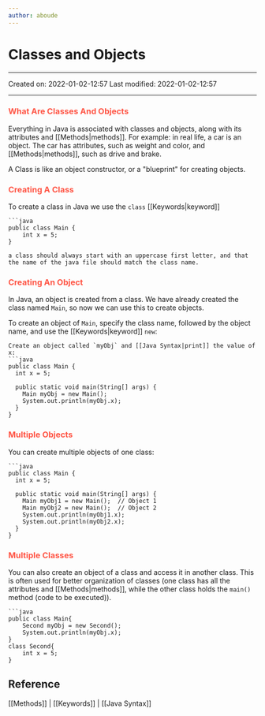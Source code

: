 ```yaml
---
author: aboude
---
```

# Classes and Objects
___

Created on: 2022-01-02-12:57
Last modified: 2022-01-02-12:57

___

### <span style="color: #ff5545;text-transform: capitalize;">What are classes and objects</span>
Everything in Java is associated with classes and objects, along with its attributes and [[Methods|methods]]. For example: in real life, a car is an object. The car has attributes, such as weight and color, and [[Methods|methods]], such as drive and brake.

A Class is like an object constructor, or a "blueprint" for creating objects.

### <span style="color: #ff5545;text-transform: capitalize;">Creating a class</span>
To create a class in Java we use the `class` [[Keywords|keyword]]

```ad-example
```java
public class Main {
	int x = 5;
}
```
```ad-warning
a class should always start with an uppercase first letter, and that the name of the java file should match the class name.
```

### <span style="color: #ff5545;text-transform: capitalize;">Creating an object</span>
In Java, an object is created from a class. We have already created the class named `Main`, so now we can use this to create objects.

To create an object of `Main`, specify the class name, followed by the object name, and use the [[Keywords|keyword]] `new`:
```ad-example
Create an object called `myObj` and [[Java Syntax|print]] the value of x:
```java
public class Main {
  int x = 5;

  public static void main(String[] args) {
    Main myObj = new Main();
    System.out.println(myObj.x);
  }
}
```

### <span style="color: #ff5545;text-transform: capitalize;">Multiple objects</span>
You can create multiple objects of one class:

```ad-example
```java
public class Main {
  int x = 5;

  public static void main(String[] args) {
    Main myObj1 = new Main();  // Object 1
    Main myObj2 = new Main();  // Object 2
    System.out.println(myObj1.x);
    System.out.println(myObj2.x);
  }
}
```

### <span style="color: #ff5545;text-transform: capitalize;">Multiple classes</span>
You can also create an object of a class and access it in another class. This is often used for better organization of classes (one class has all the attributes and [[Methods|methods]], while the other class holds the `main()` method (code to be executed)).

```ad-example
```java
public class Main{
	Second myObj = new Second();
	System.out.println(myObj.x);
}
class Second{
	int x = 5;
}
```

## Reference
[[Methods]] | [[Keywords]] | [[Java Syntax]]